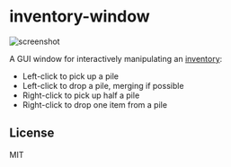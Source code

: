 # inventory-window

![screenshot](http://i.imgur.com/esk1cuB.png "Screenshot mining")

A GUI window for interactively manipulating an [inventory](https://github.com/deathcap/inventory):

* Left-click to pick up a pile
* Left-click to drop a pile, merging if possible
* Right-click to pick up half a pile
* Right-click to drop one item from a pile

## License

MIT

